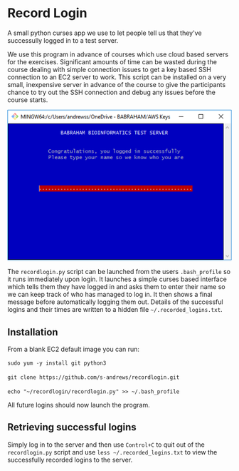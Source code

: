 Record Login
============

A small python curses app we use to let people tell us that they've successully logged in to a test server.

We use this program in advance of courses which use cloud based servers for the exercises.  Significant amounts of time can be wasted during the course dealing with simple connection issues to get a key based SSH connection to an EC2 server to work.  This script can be installed on a very small, inexpensive server in advance of the course to give the participants chance to try out the SSH connection and debug any issues before the course starts.

![RecordLogin Screenshot](https://raw.githubusercontent.com/s-andrews/recordlogin/master/interface_screenshot.png)

The ```recordlogin.py``` script can be launched from the users ```.bash_profile``` so it runs immediately upon login.  It launches a simple curses based interface which tells them they have logged in and asks them to enter their name so we can keep track of who has managed to log in.  It then shows a final message before automatically logging them out.   Details of the successful logins and their times are written to a hidden file ```~/.recorded_logins.txt```.

Installation
------------

From a blank EC2 default image you can run:

```
sudo yum -y install git python3

git clone https://github.com/s-andrews/recordlogin.git

echo "~/recordlogin/recordlogin.py" >> ~/.bash_profile
```

All future logins should now launch the program.


Retrieving successful logins
----------------------------

Simply log in to the server and then use ```Control+C``` to quit out of the ```recordlogin.py``` script and use ```less ~/.recorded_logins.txt``` to view the successfully recorded logins to the server.






